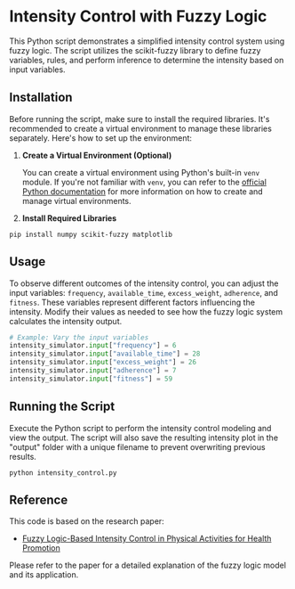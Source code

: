 # Intensity Control with Fuzzy Logic

This Python script demonstrates a simplified intensity control system using fuzzy logic. The script utilizes the scikit-fuzzy library to define fuzzy variables, rules, and perform inference to determine the intensity based on input variables.

## Installation

Before running the script, make sure to install the required libraries. It's recommended to create a virtual environment to manage these libraries separately. Here's how to set up the environment:

1. **Create a Virtual Environment (Optional)**

   You can create a virtual environment using Python's built-in `venv` module. If you're not familiar with `venv`, you can refer to the [official Python documentation](https://docs.python.org/3/library/venv.html) for more information on how to create and manage virtual environments.

2. **Install Required Libraries**

```
pip install numpy scikit-fuzzy matplotlib
```

## Usage

To observe different outcomes of the intensity control, you can adjust the input variables: `frequency`, `available_time`, `excess_weight`, `adherence`, and `fitness`. These variables represent different factors influencing the intensity. Modify their values as needed to see how the fuzzy logic system calculates the intensity output.

```python
# Example: Vary the input variables
intensity_simulator.input["frequency"] = 6
intensity_simulator.input["available_time"] = 28
intensity_simulator.input["excess_weight"] = 26
intensity_simulator.input["adherence"] = 7
intensity_simulator.input["fitness"] = 59
```

## Running the Script

Execute the Python script to perform the intensity control modeling and view the output. The script will also save the resulting intensity plot in the "output" folder with a unique filename to prevent overwriting previous results.

```
python intensity_control.py
```

## Reference

This code is based on the research paper:

- [Fuzzy Logic-Based Intensity Control in Physical Activities for Health Promotion](https://www.reciis.icict.fiocruz.br/index.php/reciis/article/view/941)

Please refer to the paper for a detailed explanation of the fuzzy logic model and its application.

